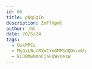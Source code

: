 ```yaml
---
id: 66
title: pQqGgIn
description: ZmTfXpml
author: jhC
date: 20/5/24
tags:
  - UsxPPCs
  - MgQxLButRXnCYmGMMSdQDkumUj
  - kCDBMwNmnCjaEQWvKesW
---
```

